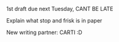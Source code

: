 1st draft due next Tuesday, CANT BE LATE
 
Explain what stop and frisk is in paper
 
New writing partner: CARTI :D